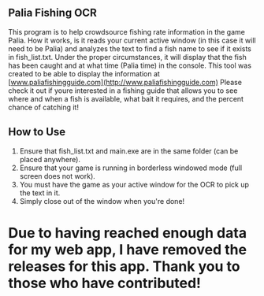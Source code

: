 ## Palia Fishing OCR

This program is to help crowdsource fishing rate information in the game Palia.
How it works, is it reads your current active window (in this case it will need to be Palia) and analyzes the text to find a fish name to see if it exists in fish_list.txt.
Under the proper circumstances, it will display that the fish has been caught and at what time (Palia time) in the console.
This tool was created to be able to display the information at [www.paliafishingguide.com](http://www.paliafishingguide.com)
Please check it out if youre interested in a fishing guide that allows you to see where and when a fish is available, what bait it requires, and the percent chance of catching it!

## How to Use

1. Ensure that fish_list.txt and main.exe are in the same folder (can be placed anywhere).
2. Ensure that your game is running in borderless windowed mode (full screen does not work).
3. You must have the game as your active window for the OCR to pick up the text in it.
4. Simply close out of the window when you're done!

# Due to having reached enough data for my web app, I have removed the releases for this app. Thank you to those who have contributed!
